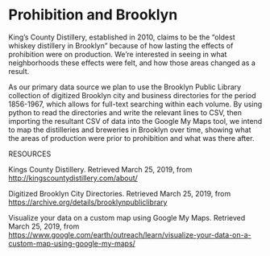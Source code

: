 # Prohibition and Brooklyn
King’s County Distillery, established in 2010, claims to be the “oldest whiskey distillery in Brooklyn” because of how lasting the effects of prohibition were on production. We’re interested in seeing in what neighborhoods these effects were felt, and how those areas changed as a result.

As our primary data source we plan to use the Brooklyn Public Library collection of digitized Brooklyn city and business directories for the period 1856-1967, which allows for full-text searching within each volume. By using python to read the directories and write the relevant lines to CSV, then importing the resultant CSV of data into the Google My Maps tool, we intend to map the distilleries and breweries in Brooklyn over time, showing what the areas of production were prior to prohibition and what was there after. 

 

RESOURCES

Kings County Distillery. Retrieved March 25, 2019, from http://kingscountydistillery.com/about/

Digitized Brooklyn City Directories. Retrieved March 25, 2019, from https://archive.org/details/brooklynpubliclibrary  

Visualize your data on a custom map using Google My Maps. Retrieved March 25, 2019, from https://www.google.com/earth/outreach/learn/visualize-your-data-on-a-custom-map-using-google-my-maps/

 

 

 

